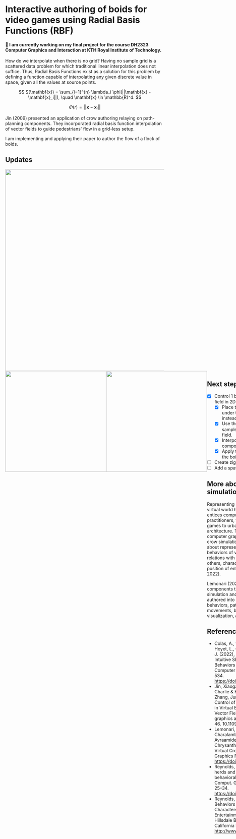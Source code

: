 # Interactive authoring of boids for video games using Radial Basis Functions (RBF)

**🚧 I am currently working on my final project for the course DH2323 Computer Graphics and Interaction at KTH Royal Institute of Technology.**
<br/>
<br/>
How do we interpolate when there is no grid? Having no sample grid is a scattered data problem for which traditional linear interpolation does not suffice. Thus, Radial Basis Functions exist as a solution for this problem by defining a function capable of interpolating any given discrete value in space, given all the values at source points.

$$
S(\mathbf{x}) = \sum_{i=1}^{n} \lambda_i \phi(||\mathbf{x} - \mathbf{x}_i||), \quad \mathbf{x} \in \mathbb{R}^d.
$$

$$
\Phi(r) = ||\mathbf{x} - \mathbf{x}_i||
$$

Jin (2009) presented an application of crow authoring relaying on path-planning components. They incorporated radial basis function interpolation of vector fields to guide pedestrians' flow in a grid-less setup.

I am implementing and applying their paper to author the flow of a flock of boids.

## Updates
<img width="640px" src="https://github.com/DavidGiraldoCode/p-bois_steering_behaviors/blob/develop/Assets/Art/Flow_fields_test.gif"/>
<div style = "display: flex">
    <img width="320px" src="https://github.com/DavidGiraldoCode/p-bois_steering_behaviors/blob/develop/Assets/Art/Images/image.png"/>
    <img width="320px" src="https://github.com/DavidGiraldoCode/p-bois_steering_behaviors/blob/develop/Assets/Art/Images/vf1.png"/>
<div/>

## Next steps

- [x]  Control 1 boid in 3D with the vector field in 2D
    - [x]  Place the VF on the ground under the flying area (using x,z instead of x,y)
    - [x]  Use the X and Z coordinates to sample a point in the vector field.
    - [x]  Interpolate the vector components with the RBFs
    - [x]  Apply the force of the field on the boid’s behavior
- [ ]  Create zig zag
- [ ]  Add a spawn zone

## More about crowd simulations

Representing multiple living entities in a virtual world has been one task that entices computer graphics practitioners, from movies and video games to urban planning and architecture. This is a branch of computer graphics animation called crow simulation. Crowd simulation is about representing non-verbal behaviors of virtual agents and their relations with their environment and others, characterized by the change of position of entities over time (Colas 2022). 

Lemonari (2022) categorizes the components that encompass crowd simulation and the aspects that can be authored into six categories: Hih-level behaviors, path-planning, local movements, bony animation, visualization, and post-processing.

## References

- Colas, A., van Toll, W., Zibrek, K., Hoyet, L., Olivier, A.-.-H. and Pettré, J. (2022), Interaction Fields: Intuitive Sketch-based Steering Behaviors for Crowd Simulation. Computer Graphics Forum, 41: 521-534. https://doi.org/10.1111/cgf.14491
- Jin, Xiaogang & Xu, Jiayi & Wang, Charlie & Huang, Shengsheng & Zhang, Jun. (2009). Interactive Control of Large-Crowd Navigation in Virtual Environments Using Vector Fields. IEEE computer graphics and applications. 28. 37-46. 10.1109/MCG.2008.117.
- Lemonari, M., Blanco, R., Charalambous, P., Pelechano, N., Avraamides, M., Pettré, J. and Chrysanthou, Y. (2022), Authoring Virtual Crowds: A Survey. Computer Graphics Forum, 41: 677-701. https://doi.org/10.1111/cgf.14506
- Reynolds, C. W. (1987). Flocks, herds and schools: A distributed behavioral model. SIGGRAPH Comput. Graph. 21, 4 (July 1987), 25–34. https://doi.org/10.1145/37402.37406
- Reynolds, C. W. (1999). Steering Behaviors For Autonomous Characters. Sony Computer Entertainment America, 919 East Hillsdale Boulevard, Foster City, California 94404. Retrieved from http://www.red.com/cwr/
